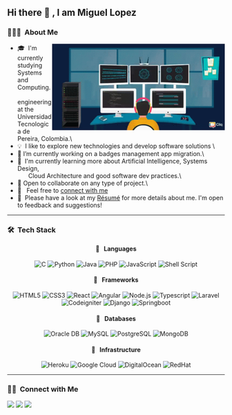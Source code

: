 ## Hi there 👋 , I am Miguel  Lopez

<!--
**MiguelALF12/MiguelALF12** is a ✨ _special_ ✨ repository because its `README.md` (this file) appears on your GitHub profile.

Here are some ideas to get you started:

- 🔭 I’m currently working on ...
- 🌱 I’m currently learning ...
- 👯 I’m looking to collaborate on ...
- 🤔 I’m looking for help with ...
- 💬 Ask me about ...
- 📫 How to reach me: ...
- 😄 Pronouns: ...
- ⚡ Fun fact: ...
-->

### 👨🏻‍💻 &nbsp;About Me

<img alt="Night Coding" src="https://github.com/MiguelALF12/MiguelALF12/blob/main/multi-screen-analysis.gif" align="right" width="400"/>

- 🎓 &nbsp;I'm currently studying Systems and Computing.\
  &emsp;&ensp; engineering at the Universidad Tecnologica de Pereira, Colombia.\
- 💡 &nbsp;I like to explore new technologies and develop software solutions \
- 🔭 I’m currently working on a badges management app migration.\
- 🌱 &nbsp;I'm currently learning more about Artificial Intelligence, Systems Design,\
  &emsp;&ensp; Cloud Architecture and good software dev practices.\
- 👯 Open to collaborate on any type of project.\
- 💬 &nbsp; Feel free to [connect with me](#-connect-with-me)
- 📄 &nbsp;Please have a look at my [Résumé](https://www.adityavsingh.com/resume.html) for more details about me. I'm open to feedback and suggestions!

<hr/>

### 🛠 &nbsp;Tech Stack
<h4 align="center">🤯 &nbsp; Languages</h4>
<p align="center">
<img src="https://img.shields.io/badge/-C++-007ACC?style=flat-square&logo=cplusplus&logoColor=white" alt="C"/>
<img src="https://img.shields.io/badge/Python-14354C?style=flat-square&logo=python&logoColor=white" alt="Python"/>
<img src="https://img.shields.io/badge/-Java-007396?style=flat-square&logo=java" alt="Java"/>
<img src="https://img.shields.io/badge/PHP-777BB4?style=flat-square&logo=php&logoColor=white" alt="PHP"/>
<img src="https://img.shields.io/badge/-JavaScript-black?style=flat-square&logo=javascript" alt="JavaScript"/>
<img src="https://img.shields.io/badge/Shell_Script-121011?style=flat-square&logo=gnu-bash&logoColor=white" alt="Shell Script"/>
</p>

<h4 align="center">🌋 &nbsp; Frameworks</h4>
<p align="center">
<img src="https://img.shields.io/badge/HTML5-E34F26?style=flat-square&logo=html5&logoColor=white" alt="HTML5"/>
<img src="https://img.shields.io/badge/CSS3-1572B6?style=flat-square&logo=css3&logoColor=white" alt="CSS3"/>
<img src="https://img.shields.io/badge/React-blue?logo=react&logoColor=white" alt="React"/>
<img src="https://img.shields.io/badge/Angular-red?logo=angular&logoColor=white" alt="Angular"/>
<img src="https://img.shields.io/badge/NodeJS-green?logo=nodedotjs&logoColor=white" alt="Node.js"/>
<img src="https://img.shields.io/badge/TypeScript-blue?logo=typescript&logoColor=white" alt="Typescript"/>
<img src="https://img.shields.io/badge/Laravel-red?logo=laravel&logoColor=white" alt="Laravel"/>
<img src="https://img.shields.io/badge/Codeigniter-orange?logo=codeigniter&logoColor=white" alt="Codeigniter"/>
<img src="https://img.shields.io/badge/Django-092E20?style=flat-square&logo=django&logoColor=white" alt="Django"/>
<img src="https://img.shields.io/badge/Springboot-lightgreen?logo=springboot&logoColor=white" alt="Springboot"/>
</p>

<h4 align="center">💽 &nbsp; Databases</h4>
<p align="center">
  <img src="https://img.shields.io/badge/Oracle%20DB-orange?logo=oracle&logoColor=white" alt="Oracle DB"/>
  <img src="https://img.shields.io/badge/mysql-blue?logo=mysql&logoColor=white" alt="MySQL"/>
  <img src="https://img.shields.io/badge/postgresql-blue?logo=postgresql&logoColor=white" alt="PostgreSQL"/>
  <img src="https://img.shields.io/badge/mongodb-green?logo=mongodb&logoColor=white" alt="MongoDB"/>
</p>

<h4 align="center">📡 &nbsp; Infrastructure</h4>
<p align="center">
<img src="https://img.shields.io/badge/Heroku-430098?style=flat-square&logo=heroku&logoColor=white" alt="Heroku"/>
<img src="https://img.shields.io/badge/Google_Cloud-4285F4?style=flat-square&logo=google-cloud&logoColor=white" alt="Google Cloud"/>
<img src="https://img.shields.io/badge/DigitalOcean-blue?logo=digitalocean&logoColor=white" alt="DigitalOcean"/>
<img src="https://img.shields.io/badge/Redhat-gray?logo=redhat&logoColor=white" alt="RedHat"/> 
</p>

<hr/>

### 🤝🏻 &nbsp;Connect with Me
<a href="https://github.com/MiguelALF12/"><img src="https://img.shields.io/badge/Miguel_Lopez-black?logo=github&logoColor=white"/></a>
<a href="https://www.linkedin.com/in/miguel-angel-lopez-fernandez-893990226"><img src="https://img.shields.io/badge/Miguel_Lopez-blue?logo=linkedin&logoColor=white"/></a>
<a href="mailto:miguel.lopez@utp.edu.co"><img src="https://img.shields.io/badge/Miguel_Lopez-red?logo=gmail&logoColor=white"/></a>
